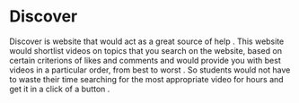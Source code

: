 # Discover
Discover is website that would act as a great source of help . This website would shortlist videos on topics that you search on the website, based on certain criterions of likes and comments and would provide you with best videos in a particular order, from best to worst . So students would not have to waste their time searching for the most appropriate video for hours and get it in a click of a button .
